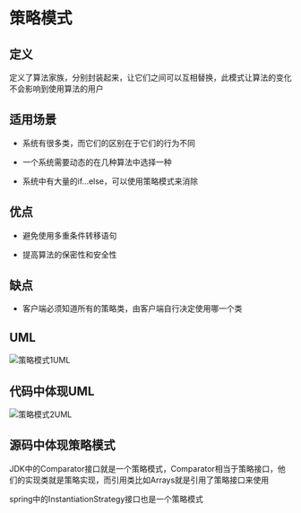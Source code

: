 # 策略模式

## 定义

定义了算法家族，分别封装起来，让它们之间可以互相替换，此模式让算法的变化不会影响到使用算法的用户

## 适用场景

* 系统有很多类，而它们的区别在于它们的行为不同

* 一个系统需要动态的在几种算法中选择一种

* 系统中有大量的if...else，可以使用策略模式来消除

## 优点

* 避免使用多重条件转移语句

* 提高算法的保密性和安全性

## 缺点

* 客户端必须知道所有的策略类，由客户端自行决定使用哪一个类

## UML

![策略模式1UML](https://ws1.sinaimg.cn/large/7ebba446gy1fyyg40ylqfj216e0p676z.jpg)

## 代码中体现UML

![策略模式2UML](https://ws1.sinaimg.cn/large/7ebba446gy1fyyg4jq8tyj21kk0gs0uv.jpg)

## 源码中体现策略模式

JDK中的Comparator接口就是一个策略模式，Comparator相当于策略接口，他们的实现类就是策略实现，而引用类比如Arrays就是引用了策略接口来使用

spring中的InstantiationStrategy接口也是一个策略模式